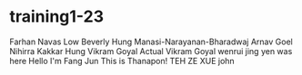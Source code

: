 # training1-23

Farhan Navas
Low Beverly
Hung
Manasi-Narayanan-Bharadwaj
Arnav Goel 
Nihirra Kakkar
Hung
Vikram Goyal
Actual Vikram Goyal
wenrui
jing yen was here
Hello I'm Fang Jun 
This is Thanapon!
TEH ZE XUE
john

